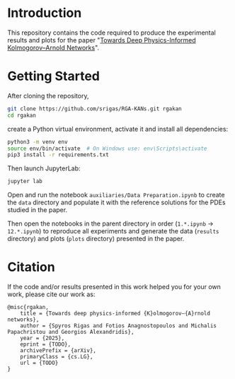 # Introduction

This repository contains the code required to produce the experimental results and plots for the paper "[Towards Deep Physics-Informed Kolmogorov–Arnold Networks](TODO)".


# Getting Started

After cloning the repository,

```bash
git clone https://github.com/srigas/RGA-KANs.git rgakan
cd rgakan
```

create a Python virtual environment, activate it and install all dependencies:

```bash
python3 -m venv env
source env/bin/activate  # On Windows use: env\Scripts\activate
pip3 install -r requirements.txt
```

Then launch JupyterLab:

```bash
jupyter lab
```

Open and run the notebook `auxiliaries/Data Preparation.ipynb` to create the `data` directory and populate it with the reference solutions for the PDEs studied in the paper.

Then open the notebooks in the parent directory in order (`1.*.ipynb` → `12.*.ipynb`) to reproduce all experiments and generate the data (`results` directory) and plots (`plots` directory) presented in the paper.


# Citation

If the code and/or results presented in this work helped you for your own work, please cite our work as:

```
@misc{rgakan, 
	title = {Towards deep physics-informed {K}olmogorov–{A}rnold networks}, 
	author = {Spyros Rigas and Fotios Anagnostopoulos and Michalis Papachristou and Georgios Alexandridis}, 
	year = {2025}, 
	eprint = {TODO}, 
	archivePrefix = {arXiv}, 
	primaryClass = {cs.LG}, 
	url = {TODO}
}
```
